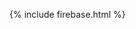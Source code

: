 {% include firebase.html %}
<script src="https://embed.typeform.com/embed.js" type="text/javascript"></script>

<script>
firebase.auth().onAuthStateChanged(function(user) {
  if (user) {
    window.addEventListener("DOMContentLoaded", function() {
      var el = document.getElementById("my-embedded-typeform");

      // When instantiating a widget embed, you must provide the DOM element
      // that will contain your typeform, the URL of your typeform, and your
      // desired embed settings
      window.typeformEmbed.makeWidget(el, "https://admin.typeform.com/lu4siV", {
        hideFooter: true,
        hideHeaders: true,
        opacity: 0
      });
    });

    <div id="my-embedded-typeform" style="width: 100%; height: 300px;"></div>
  } else {
    Please login before being able to access the Private Citizen Interface.
    <a href="https://othman-ben.github.io/StayInTouch/user_login" class="btn">User Login</a>
  }
});
</script>
